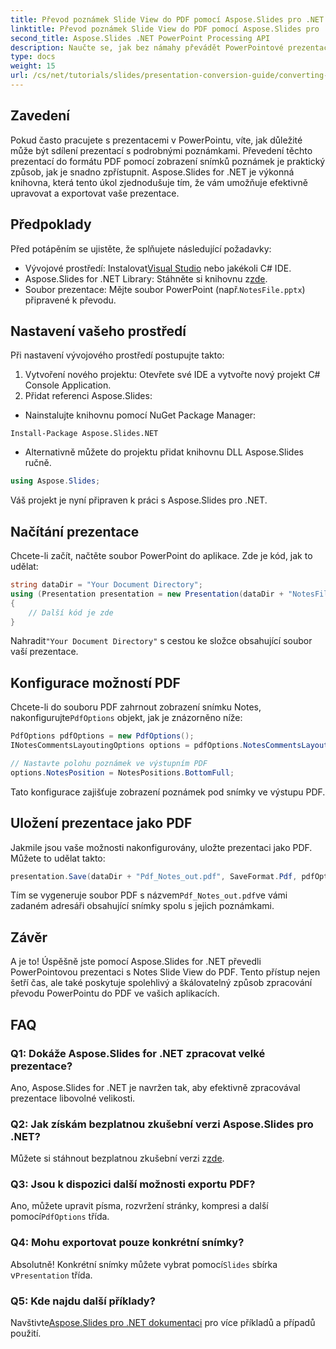 ```yaml
---
title: Převod poznámek Slide View do PDF pomocí Aspose.Slides pro .NET
linktitle: Převod poznámek Slide View do PDF pomocí Aspose.Slides pro .NET
second_title: Aspose.Slides .NET PowerPoint Processing API
description: Naučte se, jak bez námahy převádět PowerPointové prezentace pomocí Notes Slide View do formátu PDF pomocí Aspose.Slides for .NET. Tato příručka obsahuje podrobné pokyny.
type: docs
weight: 15
url: /cs/net/tutorials/slides/presentation-conversion-guide/converting-notes-slide-view-to-pdf/
---
```

## Zavedení

Pokud často pracujete s prezentacemi v PowerPointu, víte, jak důležité může být sdílení prezentací s podrobnými poznámkami. Převedení těchto prezentací do formátu PDF pomocí zobrazení snímků poznámek je praktický způsob, jak je snadno zpřístupnit. Aspose.Slides for .NET je výkonná knihovna, která tento úkol zjednodušuje tím, že vám umožňuje efektivně upravovat a exportovat vaše prezentace.

## Předpoklady

Před potápěním se ujistěte, že splňujete následující požadavky:

-  Vývojové prostředí: Instalovat[Visual Studio](https://visualstudio.microsoft.com/) nebo jakékoli C# IDE.
-  Aspose.Slides for .NET Library: Stáhněte si knihovnu z[zde](https://releases.aspose.com/slides/net/).
-  Soubor prezentace: Mějte soubor PowerPoint (např.`NotesFile.pptx`) připravené k převodu.

## Nastavení vašeho prostředí

Při nastavení vývojového prostředí postupujte takto:

1. Vytvoření nového projektu: Otevřete své IDE a vytvořte nový projekt C# Console Application.
2. Přidat referenci Aspose.Slides: 
- Nainstalujte knihovnu pomocí NuGet Package Manager:
 ```
 Install-Package Aspose.Slides.NET
 ```
- Alternativně můžete do projektu přidat knihovnu DLL Aspose.Slides ručně.

```csharp
using Aspose.Slides;
```
Váš projekt je nyní připraven k práci s Aspose.Slides pro .NET.

## Načítání prezentace

Chcete-li začít, načtěte soubor PowerPoint do aplikace. Zde je kód, jak to udělat:

```csharp
string dataDir = "Your Document Directory";
using (Presentation presentation = new Presentation(dataDir + "NotesFile.pptx"))
{
	// Další kód je zde
}

```

 Nahradit`"Your Document Directory"` s cestou ke složce obsahující soubor vaší prezentace.

## Konfigurace možností PDF

 Chcete-li do souboru PDF zahrnout zobrazení snímku Notes, nakonfigurujte`PdfOptions` objekt, jak je znázorněno níže:

```csharp
PdfOptions pdfOptions = new PdfOptions();
INotesCommentsLayoutingOptions options = pdfOptions.NotesCommentsLayouting;

// Nastavte polohu poznámek ve výstupním PDF
options.NotesPosition = NotesPositions.BottomFull;
```

Tato konfigurace zajišťuje zobrazení poznámek pod snímky ve výstupu PDF.

## Uložení prezentace jako PDF

Jakmile jsou vaše možnosti nakonfigurovány, uložte prezentaci jako PDF. Můžete to udělat takto:

```csharp
presentation.Save(dataDir + "Pdf_Notes_out.pdf", SaveFormat.Pdf, pdfOptions);
```

 Tím se vygeneruje soubor PDF s názvem`Pdf_Notes_out.pdf`ve vámi zadaném adresáři obsahující snímky spolu s jejich poznámkami.

## Závěr

A je to! Úspěšně jste pomocí Aspose.Slides for .NET převedli PowerPointovou prezentaci s Notes Slide View do PDF. Tento přístup nejen šetří čas, ale také poskytuje spolehlivý a škálovatelný způsob zpracování převodu PowerPointu do PDF ve vašich aplikacích.

## FAQ

### Q1: Dokáže Aspose.Slides for .NET zpracovat velké prezentace?
Ano, Aspose.Slides for .NET je navržen tak, aby efektivně zpracovával prezentace libovolné velikosti.

### Q2: Jak získám bezplatnou zkušební verzi Aspose.Slides pro .NET?
 Můžete si stáhnout bezplatnou zkušební verzi z[zde](https://releases.aspose.com/).

### Q3: Jsou k dispozici další možnosti exportu PDF?
 Ano, můžete upravit písma, rozvržení stránky, kompresi a další pomocí`PdfOptions` třída.

### Q4: Mohu exportovat pouze konkrétní snímky?
 Absolutně! Konkrétní snímky můžete vybrat pomocí`Slides` sbírka v`Presentation` třída.

### Q5: Kde najdu další příklady?
 Navštivte[Aspose.Slides pro .NET dokumentaci](https://reference.aspose.com/slides/net/) pro více příkladů a případů použití.